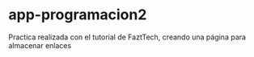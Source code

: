 # app-programacion2
Practica realizada con el tutorial de FaztTech, creando una página para almacenar enlaces

